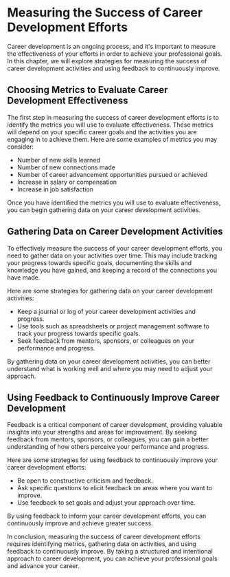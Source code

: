 Measuring the Success of Career Development Efforts
===================================================

Career development is an ongoing process, and it's important to measure the effectiveness of your efforts in order to achieve your professional goals. In this chapter, we will explore strategies for measuring the success of career development activities and using feedback to continuously improve.

Choosing Metrics to Evaluate Career Development Effectiveness
-------------------------------------------------------------

The first step in measuring the success of career development efforts is to identify the metrics you will use to evaluate effectiveness. These metrics will depend on your specific career goals and the activities you are engaging in to achieve them. Here are some examples of metrics you may consider:

* Number of new skills learned
* Number of new connections made
* Number of career advancement opportunities pursued or achieved
* Increase in salary or compensation
* Increase in job satisfaction

Once you have identified the metrics you will use to evaluate effectiveness, you can begin gathering data on your career development activities.

Gathering Data on Career Development Activities
-----------------------------------------------

To effectively measure the success of your career development efforts, you need to gather data on your activities over time. This may include tracking your progress towards specific goals, documenting the skills and knowledge you have gained, and keeping a record of the connections you have made.

Here are some strategies for gathering data on your career development activities:

* Keep a journal or log of your career development activities and progress.
* Use tools such as spreadsheets or project management software to track your progress towards specific goals.
* Seek feedback from mentors, sponsors, or colleagues on your performance and progress.

By gathering data on your career development activities, you can better understand what is working well and where you may need to adjust your approach.

Using Feedback to Continuously Improve Career Development
---------------------------------------------------------

Feedback is a critical component of career development, providing valuable insights into your strengths and areas for improvement. By seeking feedback from mentors, sponsors, or colleagues, you can gain a better understanding of how others perceive your performance and progress.

Here are some strategies for using feedback to continuously improve your career development efforts:

* Be open to constructive criticism and feedback.
* Ask specific questions to elicit feedback on areas where you want to improve.
* Use feedback to set goals and adjust your approach over time.

By using feedback to inform your career development efforts, you can continuously improve and achieve greater success.

In conclusion, measuring the success of career development efforts requires identifying metrics, gathering data on activities, and using feedback to continuously improve. By taking a structured and intentional approach to career development, you can achieve your professional goals and advance your career.
